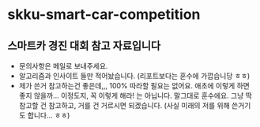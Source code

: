 # skku-smart-car-competition

## 스마트카 경진 대회 참고 자료입니다
- 문의사항은 메일로 보내주세요.
- 알고리즘과 인사이트 들만 적어놨습니다. (리포트보다는 훈수에 가깝습니당 ㅎㅎ)
- 제가 쓴거 참고하는건 좋은데,,, 100% 따라할 필요는 없어요. 애초에 이렇게 하면 좋지 않을까... 이정도지, 꼭 이렇게 해라! 는 아닙니다. 말그대로 훈수에요. 그냥 딱 참고할 건 참고하고, 거를 건 거르시면 되겠습니다. (사실 미래의 저를 위해 쓴거기도 합니다... ㅎㅎ)
